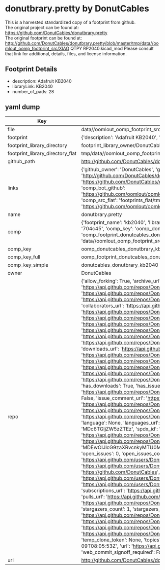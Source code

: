 # donutbrary.pretty by DonutCables  
This is a harvested standardized copy of a footprint from github.  
The original project can be found at:  
https://github.com/DonutCables/donutbrary.pretty  
The original footprint can be found at:
http://github.com/DonutCables/donutbrary.pretty/blob/master/tmp/data//oomlout_oomp_footprint_src/XIAO QTPY RP2040.kicad_mod
Please consult that link for additional, details, files, and license information.  
## Footprint Details
* description: Adafruit KB2040  
* libraryLink: KB2040  
* number_of_pads: 28  
## yaml dump  
| Key | Value |  
| --- | --- |  
| file | data//oomlout_oomp_footprint_src/donutbrary.pretty/KB2040.kicad_mod |  
| footprint | {'description': 'Adafruit KB2040', 'libraryLink': 'KB2040', 'number_of_pads': 28} |  
| footprint_library_directory | footprint_library_owner/DonutCables_donutbrary.pretty |  
| footprint_library_directory_flat | tmp/data//oomlout_oomp_footprint_src/footprints_flat/donutcables_donutbrary_kb2040/working |  
| github_path | http://github.com/DonutCables/donutbrary.pretty/blob/master/tmp/data//oomlout_oomp_footprint_src/KB2040.kicad_mod |  
| links | {'github_owner': 'DonutCables', 'github_repo_name': 'donutbrary.pretty', 'github_src': 'http://github.com/DonutCables/donutbrary.pretty/blob/master/tmp/data//oomlout_oomp_footprint_src/XIAO QTPY RP2040.kicad_mod', 'github_src_repo': 'https://github.com/DonutCables/donutbrary.pretty', 'oomp_bot': 'tmp/data//oomlout_oomp_footprint_src/footprints/donutcables_donutbrary_kb2040/working', 'oomp_bot_github': 'https://github.com/oomlout/oomlout_oomp_footprint_bot/tree/main/tmp/data//oomlout_oomp_footprint_src/footprints/donutcables_donutbrary_kb2040/working', 'oomp_src_flat': 'footprints_flat/tmp/data//oomlout_oomp_footprint_src/footprints_flat/donutcables_donutbrary_kb2040/working', 'oomp_src_flat_github': 'https://github.com/oomlout/oomlout_oomp_footprint_src/tree/main/tmp/data//oomlout_oomp_footprint_src/footprints_flat/donutcables_donutbrary_kb2040/working'} |  
| name | donutbrary.pretty |  
| oomp | {'footprint_name': 'kb2040', 'library_name': 'donutbrary', 'md5': '704c4568926c5719dfee72b83f58b1ba', 'md5_10': '704c456892', 'md5_5': '704c4', 'md5_6': '704c45', 'oomp_key': 'oomp_donutcables_donutbrary_kb2040', 'oomp_key_extra': 'oomp_footprint_donutcables_donutbrary_kb2040', 'oomp_key_full': 'oomp_footprint_donutcables_donutbrary_kb2040_704c45', 'oomp_key_simple': 'donutcables_donutbrary_kb2040', 'original_filename': 'data//oomlout_oomp_footprint_src/donutbrary.pretty/KB2040.kicad_mod', 'owner_name': 'donutcables'} |  
| oomp_key | oomp_donutcables_donutbrary_kb2040 |  
| oomp_key_full | oomp_footprint_donutcables_donutbrary_kb2040 |  
| oomp_key_simple | donutcables_donutbrary_kb2040 |  
| owner | DonutCables |  
| repo | {'allow_forking': True, 'archive_url': 'https://api.github.com/repos/DonutCables/donutbrary.pretty/{archive_format}{/ref}', 'archived': False, 'assignees_url': 'https://api.github.com/repos/DonutCables/donutbrary.pretty/assignees{/user}', 'blobs_url': 'https://api.github.com/repos/DonutCables/donutbrary.pretty/git/blobs{/sha}', 'branches_url': 'https://api.github.com/repos/DonutCables/donutbrary.pretty/branches{/branch}', 'clone_url': 'https://github.com/DonutCables/donutbrary.pretty.git', 'collaborators_url': 'https://api.github.com/repos/DonutCables/donutbrary.pretty/collaborators{/collaborator}', 'comments_url': 'https://api.github.com/repos/DonutCables/donutbrary.pretty/comments{/number}', 'commits_url': 'https://api.github.com/repos/DonutCables/donutbrary.pretty/commits{/sha}', 'compare_url': 'https://api.github.com/repos/DonutCables/donutbrary.pretty/compare/{base}...{head}', 'contents_url': 'https://api.github.com/repos/DonutCables/donutbrary.pretty/contents/{+path}', 'contributors_url': 'https://api.github.com/repos/DonutCables/donutbrary.pretty/contributors', 'created_at': '2019-10-16T01:10:39Z', 'default_branch': 'master', 'deployments_url': 'https://api.github.com/repos/DonutCables/donutbrary.pretty/deployments', 'description': 'Customized libs/mods for Kicad projects', 'disabled': False, 'downloads_url': 'https://api.github.com/repos/DonutCables/donutbrary.pretty/downloads', 'events_url': 'https://api.github.com/repos/DonutCables/donutbrary.pretty/events', 'fork': False, 'forks': 0, 'forks_count': 0, 'forks_url': 'https://api.github.com/repos/DonutCables/donutbrary.pretty/forks', 'full_name': 'DonutCables/donutbrary.pretty', 'git_commits_url': 'https://api.github.com/repos/DonutCables/donutbrary.pretty/git/commits{/sha}', 'git_refs_url': 'https://api.github.com/repos/DonutCables/donutbrary.pretty/git/refs{/sha}', 'git_tags_url': 'https://api.github.com/repos/DonutCables/donutbrary.pretty/git/tags{/sha}', 'git_url': 'git://github.com/DonutCables/donutbrary.pretty.git', 'has_discussions': False, 'has_downloads': True, 'has_issues': True, 'has_pages': False, 'has_projects': True, 'has_wiki': True, 'homepage': None, 'hooks_url': 'https://api.github.com/repos/DonutCables/donutbrary.pretty/hooks', 'html_url': 'https://github.com/DonutCables/donutbrary.pretty', 'id': 215426982, 'is_template': False, 'issue_comment_url': 'https://api.github.com/repos/DonutCables/donutbrary.pretty/issues/comments{/number}', 'issue_events_url': 'https://api.github.com/repos/DonutCables/donutbrary.pretty/issues/events{/number}', 'issues_url': 'https://api.github.com/repos/DonutCables/donutbrary.pretty/issues{/number}', 'keys_url': 'https://api.github.com/repos/DonutCables/donutbrary.pretty/keys{/key_id}', 'labels_url': 'https://api.github.com/repos/DonutCables/donutbrary.pretty/labels{/name}', 'language': None, 'languages_url': 'https://api.github.com/repos/DonutCables/donutbrary.pretty/languages', 'license': {'key': 'mit', 'name': 'MIT License', 'node_id': 'MDc6TGljZW5zZTEz', 'spdx_id': 'MIT', 'url': 'https://api.github.com/licenses/mit'}, 'merges_url': 'https://api.github.com/repos/DonutCables/donutbrary.pretty/merges', 'milestones_url': 'https://api.github.com/repos/DonutCables/donutbrary.pretty/milestones{/number}', 'mirror_url': None, 'name': 'donutbrary.pretty', 'network_count': 0, 'node_id': 'MDEwOlJlcG9zaXRvcnkyMTU0MjY5ODI=', 'notifications_url': 'https://api.github.com/repos/DonutCables/donutbrary.pretty/notifications{?since,all,participating}', 'open_issues': 0, 'open_issues_count': 0, 'owner': {'avatar_url': 'https://avatars.githubusercontent.com/u/19825893?v=4', 'events_url': 'https://api.github.com/users/DonutCables/events{/privacy}', 'followers_url': 'https://api.github.com/users/DonutCables/followers', 'following_url': 'https://api.github.com/users/DonutCables/following{/other_user}', 'gists_url': 'https://api.github.com/users/DonutCables/gists{/gist_id}', 'gravatar_id': '', 'html_url': 'https://github.com/DonutCables', 'id': 19825893, 'login': 'DonutCables', 'node_id': 'MDQ6VXNlcjE5ODI1ODkz', 'organizations_url': 'https://api.github.com/users/DonutCables/orgs', 'received_events_url': 'https://api.github.com/users/DonutCables/received_events', 'repos_url': 'https://api.github.com/users/DonutCables/repos', 'site_admin': False, 'starred_url': 'https://api.github.com/users/DonutCables/starred{/owner}{/repo}', 'subscriptions_url': 'https://api.github.com/users/DonutCables/subscriptions', 'type': 'User', 'url': 'https://api.github.com/users/DonutCables'}, 'private': False, 'pulls_url': 'https://api.github.com/repos/DonutCables/donutbrary.pretty/pulls{/number}', 'pushed_at': '2023-07-13T05:10:35Z', 'releases_url': 'https://api.github.com/repos/DonutCables/donutbrary.pretty/releases{/id}', 'size': 2046, 'ssh_url': 'git@github.com:DonutCables/donutbrary.pretty.git', 'stargazers_count': 1, 'stargazers_url': 'https://api.github.com/repos/DonutCables/donutbrary.pretty/stargazers', 'statuses_url': 'https://api.github.com/repos/DonutCables/donutbrary.pretty/statuses/{sha}', 'subscribers_count': 2, 'subscribers_url': 'https://api.github.com/repos/DonutCables/donutbrary.pretty/subscribers', 'subscription_url': 'https://api.github.com/repos/DonutCables/donutbrary.pretty/subscription', 'svn_url': 'https://github.com/DonutCables/donutbrary.pretty', 'tags_url': 'https://api.github.com/repos/DonutCables/donutbrary.pretty/tags', 'teams_url': 'https://api.github.com/repos/DonutCables/donutbrary.pretty/teams', 'temp_clone_token': None, 'topics': [], 'trees_url': 'https://api.github.com/repos/DonutCables/donutbrary.pretty/git/trees{/sha}', 'updated_at': '2022-10-09T08:05:53Z', 'url': 'https://api.github.com/repos/DonutCables/donutbrary.pretty', 'visibility': 'public', 'watchers': 1, 'watchers_count': 1, 'web_commit_signoff_required': False} |  
| url | http://github.com/DonutCables/donutbrary.pretty |  

